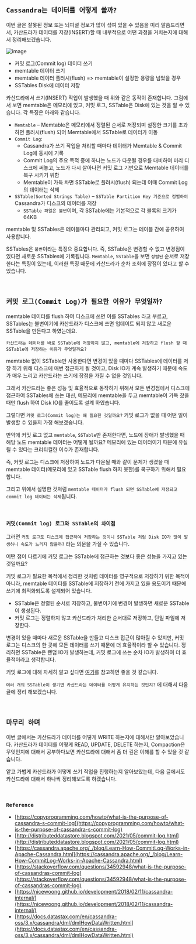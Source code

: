 ## `Cassandra는 데이터를 어떻게 쓸까?`

이번 글은 잘못된 정보 또는 뇌피셜 정보가 많이 섞여 있을 수 있음을 미리 말씀드리면서, 카산드라가 데이터를 저장(INSERT)할 때 내부적으로 어떤 과정을 거치는지에 대해서 정리해보겠습니다.  

![image](https://github.com/wjdrbs96/Today-I-Learn/assets/45676906/4d77b54f-c568-4fb1-b5a8-4f52f521b043)

- 커밋 로그(Commit log) 데이터 쓰기
- memtable 데이터 쓰기
- memtable 데이터 플러시(flush) => memtable이 설정한 용량을 넘었을 경우
- SSTables Disk에 데이터 저장

카산드라에서 쓰기(INSERT) 작업이 발생했을 때 위와 같은 동작이 존재합니다. 그림에서 보면 memtable은 메모리에 있고, 커밋 로그, SSTable은 Disk에 있는 것을 알 수 있습니다. 각 특징은 아래와 같습니다.

- `Memtable` – Memtable은 메모리에서 정렬된 순서로 저장되며 설정한 크기를 초과하면 플러시(flush) 되어 Memtable에서 SSTable로 데이터가 이동
- `Commit Log`:
  - Cassandra가 쓰기 작업을 처리할 때마다 데이터가 Memtable & Commit Log에 동시에 기록
  - Commit Log의 주요 목적 중에 하나는 노드가 다운될 경우를 대비하여 미리 디스크에 써놓고, 노드가 다시 살아나면 커밋 로그 기반으로 Memtable 데이터를 복구 시키기 위함
  - Memtable이 가득 차면 SSTable로 플러시(flush) 되는데 이때 Commit Log의 데이터는 삭제
- `SSTable(Sorted Strings Table)` 
  – `SSTable Partition Key 기준으로 정렬하여` Cassandra가 디스크의 데이터를 저장 
  - `SSTable 파일은 불변`이며, 각 SSTable에는 기본적으로 각 블록의 크기가 64KB 

memtable 및 SSTables은 테이블마다 관리되고, 커밋 로그는 테이블 간에 공유하여 사용합니다. 

SSTables은 `불변`이라는 특징으 중요합니다. 즉, SSTable은 변경할 수 없고 변경점이 있다면 새로운 SSTables에 기록됩니다. `Memtable`, `SSTable`을 보면 `정렬된` 순서로 저장한다는 특징이 있는데, 이러한 특징 때문에 카산드라가 순차 조회에 장점이 있다고 할 수 있습니다. 

<br>

## `커밋 로그(Commit Log)가 필요한 이유가 무엇일까?`

memtable 데이터를 flush 하여 디스크에 쓰면 이를 SSTables 라고 부르고, SSTables는 불변이기에 카산드라가 디스크에 쓰면 업데이트 되지 않고 새로운 SSTable을 만든다고 하였는데요.

`카산드라는 데이터를 바로 SSTable에 저장하지 않고, memtable에 저장하고 flush 할 때 SSTable에 저장하는 이유가 무엇일까요?` 

memtable 없이 SSTable만 사용한다면 변경이 있을 때마다 SSTables에 데이터를 저장 하기 위해 디스크에 매번 접근하게 될 것이고, Disk IO가 계속 발생하기 때문에 속도가 매우 느리고 카산드라는 쓰기에 장점을 가질 수 없을 것입니다.

그래서 카산드라는 좋은 성능 및 효율적으로 동작하기 위해서 모든 변경점에서 디스크에 접근하여 SSTables에 쓰는 대신, 메모리에 memtable을 두고 memtable이 가득 찼을 때만 flush 하여 Disk IO를 줄이도록 설계 하였습니다.   

그렇다면 `커밋 로그(Commit log)는 왜 필요한 것일까요?` 커밋 로그가 없을 때 어떤 일이 발생할 수 있을지 가정 해보겠습니다.

만약에 커밋 로그 없고 `memtable`, `SSTable`만 존재한다면, 노드에 장애가 발생했을 때 해당 노드 memtable 데이터는 어떻게 될까요? 메모리에 있는 데이터이기 때문에 유실될 수 있다는 크리티컬한 이슈가 존재합니다.

즉, 커밋 로그는 디스크에 저장하여 노드가 다운될 때와 같이 문제가 생겼을 때 memtable 데이터(메모리에 있고 SSTable flush 하지 못한)를 복구하기 위해서 필요합니다.

그리고 위에서 설명한 것처럼 `memtable 데이터가 flush 되면 SSTable에 저장되고 commit log 데이터는 삭제`됩니다.

<br>

### `커밋(Commit log) 로그와 SSTable의 차이점`

그러면 `커밋 로그도 디스크에 접근하여 저장하는 것이니 SSTable 처럼 Disk IO가 많이 발생하니 속도가 느리지 않을까?` 라는 의문을 가질 수 있습니다.   

어떤 점이 다르기에 커밋 로그는 SSTable에 접근하는 것보다 좋은 성능을 가지고 있는 것일까요?

커밋 로그가 필요한 목적에서 정리한 것처럼 데이터를 영구적으로 저장하기 위한 목적이 아니라, memtable 데이터를 SSTable에 저장하기 전에 가지고 있을 용도이기 때문에 쓰기에 최적화되도록 설계되어 있습니다. 

- SSTable은 정렬된 순서로 저장하고, 불변이기에 변경이 발생하면 새로운 SSTable이 생성된다. 
- 커밋 로그는 정렬하지 않고 카산드라가 처리한 순서대로 저장하고, 단일 파일에 저장한다.

변경이 있을 때마다 새로운 SSTable을 만들고 디스크 접근이 많아질 수 있지만, 커밋 로그는 디스크의 한 곳에 모든 데이터를 쓰기 때문에 더 효율적이라 할 수 있습니다. 정리하면 SSTable은 랜덤 IO가 발생하는데, 커밋 로그에 쓰는 순차 IO가 발생하여 더 효율적이라고 생각합니다.

커밋 로그에 대해 자세히 알고 싶다면 [여기](https://cassandra.apache.org/_/blog/Learn-How-CommitLog-Works-in-Apache-Cassandra.html)를 참고하면 좋을 것 같습니다.

`여러 개의 SSTable이 생기면 카산드라는 데이터를 어떻게 유지하는 것인지?` 에 대해서 다음 글에 정리 해보겠습니다.

<br>

## `마무리 하며`

이번 글에서는 카산드라가 데이터를 어떻게 WRITE 하는지에 대해서만 알아보았습니다. 카산드라가 데이터를 어떻게 READ, UPDATE, DELETE 하는지, Compaction은 무엇인지에 대해서 공부하다보면 카산드라에 대해서 좀 더 깊은 이해를 할 수 있을 것 같습니다.

얕고 가볍게 카산드라가 어떻게 쓰기 작업을 진행하는지 알아보았는데, 다음 글에서도 카산드라에 대해서 하나씩 정리해보도록 하겠습니다.

<br>

### `Reference`

- [https://copyprogramming.com/howto/what-is-the-purpose-of-cassandra-s-commit-log](https://copyprogramming.com/howto/what-is-the-purpose-of-cassandra-s-commit-log)
- [http://distributeddatastore.blogspot.com/2021/05/commit-log.html](http://distributeddatastore.blogspot.com/2021/05/commit-log.html)
- [https://cassandra.apache.org/_/blog/Learn-How-CommitLog-Works-in-Apache-Cassandra.html](https://cassandra.apache.org/_/blog/Learn-How-CommitLog-Works-in-Apache-Cassandra.html)
- [https://stackoverflow.com/questions/34592948/what-is-the-purpose-of-cassandras-commit-log](https://stackoverflow.com/questions/34592948/what-is-the-purpose-of-cassandras-commit-log)
- [https://nicewoong.github.io/development/2018/02/11/cassandra-internal/](https://nicewoong.github.io/development/2018/02/11/cassandra-internal/)
- [https://docs.datastax.com/en/cassandra-oss/3.x/cassandra/dml/dmlHowDataWritten.html](https://docs.datastax.com/en/cassandra-oss/3.x/cassandra/dml/dmlHowDataWritten.html)